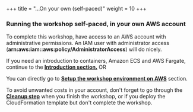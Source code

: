 +++
title = "...On your own (self-paced)"
weight = 10
+++

### Running the workshop self-paced, in your own AWS account


To complete this workshop, have access to an AWS account with administrative permissions. An IAM user with administrator access (**arn:aws:iam::aws:policy/AdministratorAccess**) will do nicely.

If you need an introduction to containers, Amazon ECS and AWS Fargate, continue to the [**Introduction section.**](/ecs-spot-capacity-providers/introduction.html) OR 

You can directly go to [**Setup the workshop environment on AWS**](/ecs-spot-capacity-providers/workshopsetup.html) section. 

To avoid unwanted costs in your account, don't forget to go through the [**Cleanup step**](/ecs-spot-capacity-providers/cleanup.html) when you finish the workshop, or if you deploy the CloudFormation template but don't complete the workshop.
